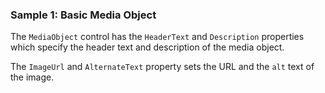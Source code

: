 ### Sample 1: Basic Media Object

The `MediaObject` control has the `HeaderText` and `Description` properties which specify the header text and description of the media object. 

The `ImageUrl` and `AlternateText` property sets the URL and the `alt` text of the image.



